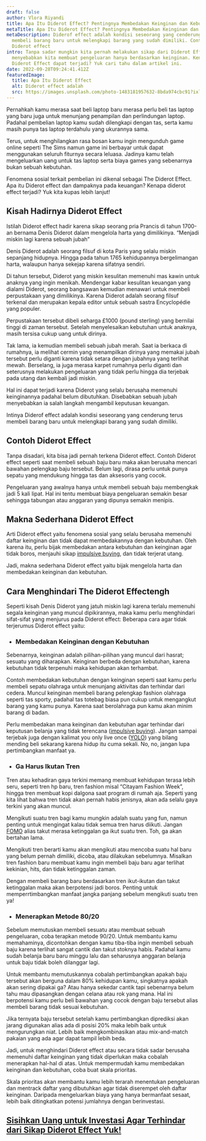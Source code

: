 ```yaml
---
draft: false
author: Vlora Riyandi
title: Apa Itu Diderot Effect? Pentingnya Membedakan Keinginan dan Kebutuhan
metaTitle: Apa Itu Diderot Effect? Pentingnya Membedakan Keinginan dan Kebutuhan
metaDescription: Diderof effect adalah kondisi seseorang yang cenderung terus
  membeli barang baru untuk melengkapi barang yang sudah dimiliki. Contoh
  Diderot effect
intro: Tanpa sadar mungkin kita pernah melakukan sikap dari Diderot Effect yang
  menyebabkan kita membuat pengeluaran hanya berdasarkan keinginan. Kenapa
  Diderot Effect dapat terjadi? Yuk cari tahu dalam artikel ini.
date: 2022-09-28T09:24:41.412Z
featuredImage:
  title: Apa Itu Diderot Effect
  alt: Diderot effect adalah
  src: https://images.unsplash.com/photo-1483181957632-8bda974cbc91?ixlib=rb-1.2.1&ixid=MnwxMjA3fDB8MHxwaG90by1wYWdlfHx8fGVufDB8fHx8&auto=format&fit=crop&w=2070&q=80
---
```

Pernahkah kamu merasa saat beli laptop baru merasa perlu beli tas laptop yang baru juga untuk menunjang penampilan dan perlindungan laptop. Padahal pembelian laptop kamu sudah dilengkapi dengan tas, serta kamu masih punya tas laptop terdahulu yang ukurannya sama.

Terus, untuk menghilangkan rasa bosan kamu ingin mengunduh game online seperti The Sims namun game ini berbayar untuk dapat menggunakan seluruh fiturnya secara leluasa. Jadinya kamu telah mengeluarkan uang untuk tas laptop serta biaya games yang sebenarnya bukan sebuah kebutuhan.

Fenomena sosial terkait pembelian ini dikenal sebagai The Diderot Effect. Apa itu Diderot effect dan dampaknya pada keuangan? Kenapa diderot effect terjadi? Yuk kita kupas lebih lanjut!

## Kisah Hadirnya Diderot Effect

Istilah Diderot effect hadir karena sikap seorang pria Prancis di tahun 1700-an bernama Denis Diderot dalam mengelola harta yang dimilikinya. “Menjadi miskin lagi karena sebuah jubah”

Denis Diderot adalah seorang filsuf di kota Paris yang selalu miskin sepanjang hidupnya. Hingga pada tahun 1765 kehidupannya bergelimangan harta, walaupun hanya sekejap karena sifatnya sendiri.

Di tahun tersebut, Diderot yang miskin kesulitan memenuhi mas kawin untuk anaknya yang ingin menikah. Mendengar kabar kesulitan keuangan yang dialami Diderot, seorang bangsawan kemudian menawari untuk membeli perpustakaan yang dimilikinya. Karena Diderot adalah seorang filsuf terkenal dan merupakan kepala editor untuk sebuah sastra Encyclopédie yang populer.

Perpustakaan tersebut dibeli seharga £1000 (pound sterling) yang bernilai tinggi di zaman tersebut. Setelah menyelesaikan kebutuhan untuk anaknya, masih tersisa cukup uang untuk dirinya.

Tak lama, ia kemudian membeli sebuah jubah merah. Saat ia berkaca di rumahnya, ia melihat cermin yang menampilkan dirinya yang memakai jubah tersebut perlu diganti karena tidak setara dengan jubahnya yang terlihat mewah. Berselang, ia juga merasa karpet rumahnya perlu diganti dan seterusnya melakukan pengeluaran yang tidak perlu hingga dia terjebak pada utang dan kembali jadi miskin.

Hal ini dapat terjadi karena Diderot yang selalu berusaha memenuhi keinginannya padahal belum dibutuhkan. Disebabkan sebuah jubah menyebabkan ia salah langkah mengambil keputusan keuangan.

Intinya Diderof effect adalah kondisi seseorang yang cenderung terus membeli barang baru untuk melengkapi barang yang sudah dimiliki. 

## Contoh Diderot Effect

Tanpa disadari, kita bisa jadi pernah terkena Diderot effect. Contoh Diderot effect seperti saat membeli sebuah baju baru maka akan berusaha mencari bawahan pelengkap baju tersebut. Belum lagi, dirasa perlu untuk punya sepatu yang mendukung hingga tas dan aksesoris yang cocok.

Pengeluaran yang awalnya hanya untuk membeli sebuah baju membengkak jadi 5 kali lipat. Hal ini tentu membuat biaya pengeluaran semakin besar sehingga tabungan atau anggaran yang dipunya semakin menipis. 

## Makna Sederhana Diderot Effect

Arti Diderot effect yaitu fenomena sosial yang selalu berusaha memenuhi daftar keinginan dan tidak dapat membedakannya dengan kebutuhan. Oleh karena itu, perlu bijak membedakan antara kebutuhan dan keinginan agar tidak boros, menjauhi sikap [impulsive buying](https://landx.id/blog/mengenal-apa-itu-impulsive-buying-dan-cara-menghindari-berbagai-pemicu-impulsive-buying-selama-pandemi/?utm_source=Organic+Page&utm_medium=Content+Blog&utm_campaign=BlogDiderotEffect), dan tidak terjerat utang.

Jadi, makna sederhana Diderot effect yaitu bijak mengelola harta dan membedakan keinginan dan kebutuhan.

## Cara Menghindari The Diderot Effectengh

Seperti kisah Denis Diderot yang jatuh miskin lagi karena terlalu memenuhi segala keinginan yang muncul dipikirannya, maka kamu perlu menghindari sifat-sifat yang menjurus pada Diderot effect: Beberapa cara agar tidak terjerumus Diderot effect yaitu:

* ### Membedakan Keinginan dengan Kebutuhan 

Sebenarnya, keinginan adalah pilihan-pilihan yang muncul dari hasrat; sesuatu yang diharapkan. Keinginan berbeda dengan kebutuhan, karena kebutuhan tidak terpenuhi maka kehidupan akan terhambat.

Contoh membedakan kebutuhan dengan keinginan seperti saat kamu perlu membeli sepatu olahraga untuk menunjang aktivitas dan terhindar dari cedera. Muncul keinginan membeli barang pelengkap fashion olahraga seperti tas sporty, padahal tas totebag biasa pun cukup untuk mengangkut barang yang kamu punya. Karena saat berolahraga pun kamu akan minim barang di badan.

Perlu membedakan mana keinginan dan kebutuhan agar terhindar dari keputusan belanja yang tidak terencana ([impulsive buying](https://landx.id/blog/mengenal-apa-itu-impulsive-buying-dan-cara-menghindari-berbagai-pemicu-impulsive-buying-selama-pandemi/?utm_source=Organic+Page&utm_medium=Content+Blog&utm_campaign=BlogDiderotEffect)). Jangan sampai terjebak juga dengan kalimat you only live once ([YOLO](https://landx.id/blog/gaya-hidup-yolo-adalah-dampak-dan-cara-mengatur-hidup-yolo/?utm_source=Organic+Page&utm_medium=Content+Blog&utm_campaign=BlogDiderotEffect)) yang bilang mending beli sekarang karena hidup itu cuma sekali. No, no, jangan lupa pertimbangkan manfaat ya.

* ### Ga Harus Ikutan Tren

Tren atau kehadiran gaya terkini memang membuat kehidupan terasa lebih seru, seperti tren hp baru, tren fashion misal “Citayam Fashion Week”, hingga tren membuat kopi dalgona saat program di rumah aja. Seperti yang kita lihat bahwa tren tidak akan pernah habis jenisnya, akan ada selalu gaya terkini yang akan muncul.

Mengikuti suatu tren bagi kamu mungkin adalah suatu yang fun, namun penting untuk mengingat kalau tidak semua tren harus diikuti. Jangan [FOMO](https://landx.id/blog/fomo-dalam-kehidupan-dan-investasi/?utm_source=Organic+Page&utm_medium=Content+Blog&utm_campaign=BlogDiderotEffect) alias takut merasa ketinggalan ga ikut suatu tren. Toh, ga akan bertahan lama.

Mengikuti tren berarti kamu akan mengikuti atau mencoba suatu hal baru yang belum pernah dimiliki, dicoba, atau dilakukan sebelumnya. Misalkan tren fashion baru membuat kamu ingin membeli baju baru agar terlihat kekinian, hits, dan tidak ketinggalan zaman. 

Dengan membeli barang baru berdasarkan tren ikut-ikutan dan takut ketinggalan maka akan berpotensi jadi boros. Penting untuk memperrtimbangkan manfaat jangka panjang sebelum mengikuti suatu tren ya!

* ### Menerapkan Metode 80/20

Sebelum memutuskan membeli sesuatu atau membuat sebuah pengeluaran, coba terapkan metode 90/20. Untuk membantu kamu memahaminya, dicontohkan dengan kamu tiba-tiba ingin membeli sebuah baju karena terlihat sangat cantik dan takut stoknya habis. Padahal kamu sudah belanja baru baru minggu lalu dan seharusnya anggaran belanja untuk baju tidak boleh dilanggar lagi.

Untuk membantu memutuskannya cobalah pertimbangkan apakah baju tersebut akan berguna dalam 80% kehidupan kamu, singkatnya apakah akan sering dipakai ga? Atau hanya sekedar cantik tapi sebenarnya belum tahu mau dipasangkan dengan celana atau rok yang mana. Hal ini berpotensi kamu perlu beli bawahan yang cocok dengan baju tersebut alias membeli barang tidak sesuai kebutuhan.

Jika ternyata baju tersebut setelah kamu pertimbangkan diprediksi akan jarang digunakan alias ada di posisi 20% maka lebih baik untuk mengurungkan niat. Lebih baik mengkombinasikan atau mix-and-match pakaian yang ada agar dapat tampil lebih beda. 

Jadi, untuk menghindari Diderot effect atau secara tidak sadar berusaha memenuhi daftar keinginan yang tidak diperlukan maka cobalah menerapkan hal-hal di atas. Untuk mempermudah kamu membedakan keinginan dan kebutuhan, coba buat skala prioritas.

Skala prioritas akan membantu kamu lebih terarah menentukan pengeluaran dan mentrack daftar yang dibutuhkan agar tidak diserempet oleh daftar keinginan. Daripada mengeluarkan biaya yang hanya bermanfaat sesaat, lebih baik ditingkatkan potensi jumlahnya dengan berinvestasi. 

## [Sisihkan Uang untuk Investasi Agar Terhindar dari Sikap Diderot Effect Yuk!](https://app.landx.id/?utm_source=Organic+Page&utm_medium=Content+Blog&utm_campaign=BlogLandX&utm_id=Blog)